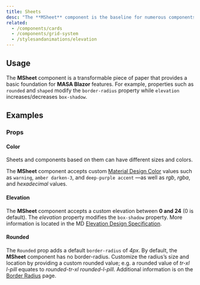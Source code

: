 ```yaml
---
title: Sheets
desc: "The **MSheet** component is the baseline for numerous components such as MCard, MToolbar, and more. The available properties form the foundation of Material Design—the concept of paper and elevation (shadows)."
related:
  - /components/cards
  - /components/grid-system
  - /stylesandanimations/elevation
---
```


## Usage

The **MSheet** component is a transformable piece of paper that provides a basic foundation for **MASA Blazor** features. 
For example, properties such as `rounded` and `shaped` modify the `border-radius` property while `elevation` increases/decreases `box-shadow`.

<sheets-usage></sheets-usage>

## Examples

### Props

#### Color

Sheets and components based on them can have different sizes and colors.

The **MSheet** component accepts custom [Material Design Color](/stylesandanimations/colors) values such
as `warning`, `amber darken-3`, and `deep-purple accent` —as well as _rgb_, _rgba_, and _hexadecimal_ values.

<masa-example file="Examples.sheets.Color"></masa-example>

#### Elevation

The **MSheet** component accepts a custom elevation between **0 and 24** (0 is default). The _elevation_ property modifies
the
`box-shadow` property. More information is located in the
MD [Elevation Design Specification](https://material.io/design/environment/elevation.html).

<masa-example file="Examples.sheets.Elevation"></masa-example>

#### Rounded

The `Rounded` prop adds a default `border-radius` of _4px_. By default, the **MSheet** component has no border-radius.
Customize the radius’s size and location by providing a custom rounded value; e.g. a rounded value of _tr-xl_ _l-pill_
equates to _rounded-tr-xl_ _rounded-l-pill_. Additional information is on the [Border Radius](/stylesandanimations/border-radius) page.

<masa-example file="Examples.sheets.Rounded"></masa-example>